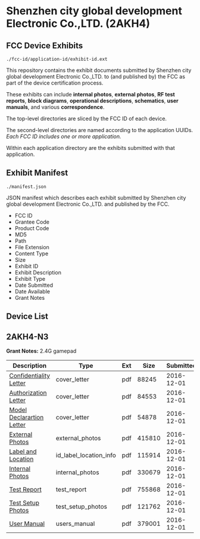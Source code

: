 # Shenzhen city global development Electronic Co.,LTD. (2AKH4)
## FCC Device Exhibits

```
./fcc-id/application-id/exhibit-id.ext
```

This repository contains the exhibit documents submitted by Shenzhen city global development Electronic Co.,LTD. to (and published by) the FCC as part of the device certification process.

These exhibits can include **internal photos**, **external photos**, **RF test reports**, **block diagrams**, **operational descriptions**, **schematics**, **user manuals**, and various **correspondence**.

The top-level directories are sliced by the FCC ID of each device.

The second-level directories are named according to the application UUIDs. *Each FCC ID includes one or more application.*

Within each application directory are the exhibits submitted with that application. 

## Exhibit Manifest

```
./manifest.json
```

JSON manifest which describes each exhibit submitted by Shenzhen city global development Electronic Co.,LTD. and published by the FCC.

- FCC ID
- Grantee Code
- Product Code
- MD5
- Path
- File Extension
- Content Type
- Size
- Exhibit ID
- Exhibit Description
- Exhibit Type
- Date Submitted
- Date Available
- Grant Notes

## Device List
## 2AKH4-N3
**Grant Notes:** 2.4G gamepad

| Description | Type | Ext | Size | Submitted | Available |
| ----------- | ---- | --- | ---- | --------- | --------- |
| [Confidentiality Letter](2AKH4-N3/ddcedb6748a67341faeb2dacec800fc6/3215446.pdf) | cover_letter | pdf | 88245 | 2016-12-01 | 2016-12-01 |
| [Authorization Letter](2AKH4-N3/ddcedb6748a67341faeb2dacec800fc6/3215447.pdf) | cover_letter | pdf | 84553 | 2016-12-01 | 2016-12-01 |
| [Model Declarartion Letter](2AKH4-N3/ddcedb6748a67341faeb2dacec800fc6/3215450.pdf) | cover_letter | pdf | 54878 | 2016-12-01 | 2016-12-01 |
| [External Photos](2AKH4-N3/ddcedb6748a67341faeb2dacec800fc6/3215442.pdf) | external_photos | pdf | 415810 | 2016-12-01 | 2016-12-01 |
| [Label and Location](2AKH4-N3/ddcedb6748a67341faeb2dacec800fc6/3215448.pdf) | id_label_location_info | pdf | 115914 | 2016-12-01 | 2016-12-01 |
| [Internal Photos](2AKH4-N3/ddcedb6748a67341faeb2dacec800fc6/3215443.pdf) | internal_photos | pdf | 330679 | 2016-12-01 | 2016-12-01 |
| [Test Report](2AKH4-N3/ddcedb6748a67341faeb2dacec800fc6/3215449.pdf) | test_report | pdf | 755868 | 2016-12-01 | 2016-12-01 |
| [Test Setup Photos](2AKH4-N3/ddcedb6748a67341faeb2dacec800fc6/3215444.pdf) | test_setup_photos | pdf | 121762 | 2016-12-01 | 2016-12-01 |
| [User Manual](2AKH4-N3/ddcedb6748a67341faeb2dacec800fc6/3215445.pdf) | users_manual | pdf | 379001 | 2016-12-01 | 2016-12-01 |
